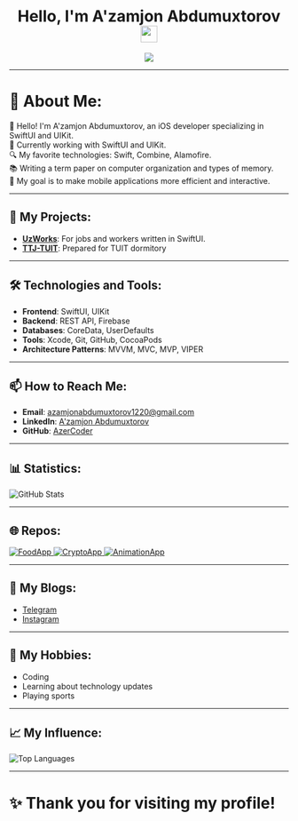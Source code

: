 <h1 align="center">
  Hello, I'm A'zamjon Abdumuxtorov
  <img src="https://media.giphy.com/media/hvRJCLFzcasrR4ia7z/giphy.gif" width="30px">
</h1>
<p align="center">
  <img src="https://readme-typing-svg.herokuapp.com?color=%2336BCF7&lines=iOS+Developer;Expert+in+SwiftUI+and+UIKit" />
</p>

---

# 💫 About Me:
👋 Hello! I'm A'zamjon Abdumuxtorov, an iOS developer specializing in SwiftUI and UIKit.<br>🌱 Currently working with SwiftUI and UIKit.<br>🔍 My favorite technologies: Swift, Combine, Alamofire.<br>📚 Writing a term paper on computer organization and types of memory.<br>🎯 My goal is to make mobile applications more efficient and interactive.

---

## 🚀 My Projects:
- **[UzWorks](https://github.com/AzerCoder/UzWorks)**: For jobs and workers written in SwiftUI.
- **[TTJ-TUIT](https://github.com/AzerCoder/TTJ-TUIT)**: Prepared for TUIT dormitory

---

## 🛠 Technologies and Tools:
- **Frontend**: SwiftUI, UIKit
- **Backend**: REST API, Firebase
- **Databases**: CoreData, UserDefaults
- **Tools**: Xcode, Git, GitHub, CocoaPods
- **Architecture Patterns**: MVVM, MVC, MVP, VIPER

---

## 📫 How to Reach Me:
- **Email**: azamjonabdumuxtorov1220@gmail.com
- **LinkedIn**: [A'zamjon Abdumuxtorov](https://www.linkedin.com/in/azamjon-abdumuxtorov/)
- **GitHub**: [AzerCoder](https://github.com/AzerCoder)

---

## 📊 Statistics:
<p align="">
  <img src="https://github-readme-stats.vercel.app/api?username=AzerCoder&show_icons=true&theme=radical" alt="GitHub Stats" />
</p>

---

## 🌐 Repos:
<p align="">
  <a href="https://github.com/AzerCoder/FoodApp">
    <img src="https://github-readme-stats.vercel.app/api/pin/?username=AzerCoder&repo=FoodApp&theme=radical" alt="FoodApp" />
  </a>
  <a href="https://github.com/AzerCoder/CryptoApp">
    <img src="https://github-readme-stats.vercel.app/api/pin/?username=AzerCoder&repo=CryptoApp&theme=radical" alt="CryptoApp" />
  </a>
  <a href="https://github.com/AzerCoder/AnimationApp">
    <img src="https://github-readme-stats.vercel.app/api/pin/?username=AzerCoder&repo=AnimationApp&theme=radical" alt="AnimationApp" />
  </a>
</p>

---

## 💬 My Blogs:
- [Telegram](https://t.me/Azamjon_Abdumuxtorov) 
- [Instagram](https://www.instagram.com/azamjon_abdumuxtorov)
---

## 🎨 My Hobbies:
- Coding
- Learning about technology updates
- Playing sports

---

## 📈 My Influence:
<p align="">
  <img src="https://github-readme-stats.vercel.app/api/top-langs/?username=AzerCoder&layout=compact&theme=radical" alt="Top Languages" />
</p>

---

# ✨ Thank you for visiting my profile!
